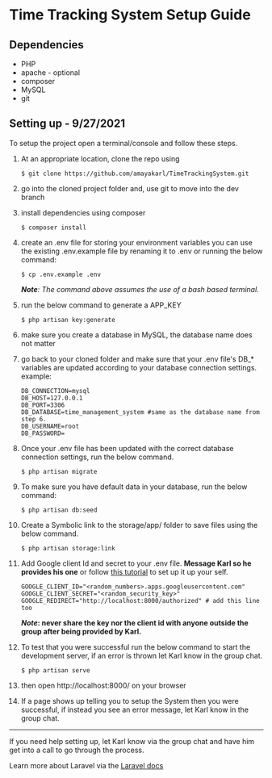 # Time Tracking System Setup Guide

## Dependencies
- PHP
- apache - optional
- composer
- MySQL
- git

## Setting up - 9/27/2021
To setup the project open a terminal/console and follow these steps.
1. At an appropriate location, clone the repo using 
    ```
   $ git clone https://github.com/amayakarl/TimeTrackingSystem.git 
    ```
2. go into the cloned project folder and, use git to move into the dev branch
3. install dependencies using composer
    ```
    $ composer install
    ```    
4. create an .env file for storing your environment variables you can use the existing .env.example file by renaming it to .env or running the below command:   
    ```
    $ cp .env.example .env
    ```
    ***Note**: The command above assumes the use of a bash based terminal.*
5. run the below command to generate a APP_KEY
    ```
    $ php artisan key:generate
    ```
6. make sure you create a database in MySQL, the database name does not matter
7. go back to your cloned folder and make sure that your .env file's DB_* variables are updated according to your database connection settings.   
    example:
    ```
    DB_CONNECTION=mysql
    DB_HOST=127.0.0.1
    DB_PORT=3306
    DB_DATABASE=time_management_system #same as the database name from step 6.
    DB_USERNAME=root
    DB_PASSWORD=
    ```
8. Once your .env file has been updated with the correct database connection settings, run the below command.
    ```
    $ php artisan migrate
    ```
9. To make sure you have default data in your database, run the below command:
    ```
    $ php artisan db:seed
    ```
10. Create a Symbolic link to the storage/app/ folder to save files using the below command.
    ```
    $ php artisan storage:link
    ```
11. Add Google client Id and secret to your .env file. **Message Karl so he provides his one** or follow [this tutorial](https://www.youtube.com/watch?v=xH6hAW3EqLk) to set up it up your self.
    ```
    GOOGLE_CLIENT_ID="<random_numbers>.apps.googleusercontent.com"
    GOOGLE_CLIENT_SECRET="<random_security_key>"
    GOOGLE_REDIRECT="http://localhost:8000/authorized" # add this line too
    ```
    ***Note*: never share the key nor the client id with anyone outside the group after being provided by Karl.**

12. To test that you were successful run the below command to start the development server, if an error is thrown let Karl know in the group chat.

    ```
    $ php artisan serve
    ```
13. then open http://localhost:8000/ on your browser
14. If a page shows up telling you to setup the System then you were successful, if instead you see an error message, let Karl know in the group chat.

---
If you need help setting up, let Karl know via the group chat and have him get into a call to go through the process.

Learn more about Laravel via the [Laravel docs](https://laravel.com/docs/8.x)